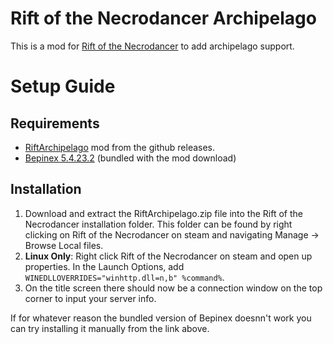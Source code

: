 # Rift of the Necrodancer Archipelago
This is a mod for [Rift of the Necrodancer](https://store.steampowered.com/app/2073250/Rift_of_the_NecroDancer/) to add archipelago support.

# Setup Guide
## Requirements
- [RiftArchipelago](https://github.com/studkid/RiftArchipelago/releases) mod from the github releases.
- [Bepinex 5.4.23.2](https://github.com/BepInEx/BepInEx/releases/tag/v5.4.23.2) (bundled with the mod download)

## Installation
1. Download and extract the RiftArchipelago.zip file into the Rift of the Necrodancer installation folder.  This folder can be found by right clicking on Rift of the Necrodancer on steam and navigating Manage -> Browse Local files.
2. **Linux Only**: Right click Rift of the Necrodancer on steam and open up properties.  In the Launch Options, add `WINEDLLOVERRIDES="winhttp.dll=n,b" %command%`.
3. On the title screen there should now be a connection window on the top corner to input your server info.

If for whatever reason the bundled version of Bepinex doesnn't work you can try installing it manually from the link above.